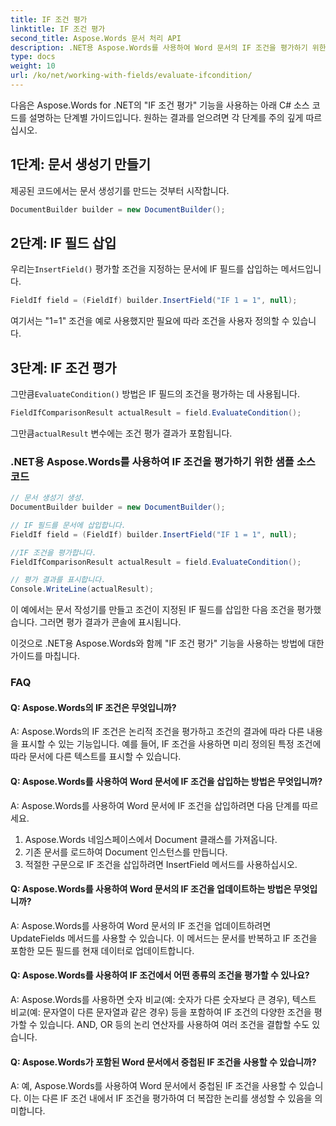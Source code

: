```yaml
---
title: IF 조건 평가
linktitle: IF 조건 평가
second_title: Aspose.Words 문서 처리 API
description: .NET용 Aspose.Words를 사용하여 Word 문서의 IF 조건을 평가하기 위한 단계별 가이드입니다.
type: docs
weight: 10
url: /ko/net/working-with-fields/evaluate-ifcondition/
---
```


다음은 Aspose.Words for .NET의 "IF 조건 평가" 기능을 사용하는 아래 C# 소스 코드를 설명하는 단계별 가이드입니다. 원하는 결과를 얻으려면 각 단계를 주의 깊게 따르십시오.

## 1단계: 문서 생성기 만들기

제공된 코드에서는 문서 생성기를 만드는 것부터 시작합니다.

```csharp
DocumentBuilder builder = new DocumentBuilder();
```

## 2단계: IF 필드 삽입

 우리는`InsertField()` 평가할 조건을 지정하는 문서에 IF 필드를 삽입하는 메서드입니다.

```csharp
FieldIf field = (FieldIf) builder.InsertField("IF 1 = 1", null);
```

여기서는 "1=1" 조건을 예로 사용했지만 필요에 따라 조건을 사용자 정의할 수 있습니다.

## 3단계: IF 조건 평가

 그만큼`EvaluateCondition()` 방법은 IF 필드의 조건을 평가하는 데 사용됩니다.

```csharp
FieldIfComparisonResult actualResult = field.EvaluateCondition();
```

 그만큼`actualResult` 변수에는 조건 평가 결과가 포함됩니다.

### .NET용 Aspose.Words를 사용하여 IF 조건을 평가하기 위한 샘플 소스 코드

```csharp
// 문서 생성기 생성.
DocumentBuilder builder = new DocumentBuilder();

// IF 필드를 문서에 삽입합니다.
FieldIf field = (FieldIf) builder.InsertField("IF 1 = 1", null);

//IF 조건을 평가합니다.
FieldIfComparisonResult actualResult = field.EvaluateCondition();

// 평가 결과를 표시합니다.
Console.WriteLine(actualResult);
```

이 예에서는 문서 작성기를 만들고 조건이 지정된 IF 필드를 삽입한 다음 조건을 평가했습니다. 그러면 평가 결과가 콘솔에 표시됩니다.

이것으로 .NET용 Aspose.Words와 함께 "IF 조건 평가" 기능을 사용하는 방법에 대한 가이드를 마칩니다.

### FAQ

#### Q: Aspose.Words의 IF 조건은 무엇입니까?

A: Aspose.Words의 IF 조건은 논리적 조건을 평가하고 조건의 결과에 따라 다른 내용을 표시할 수 있는 기능입니다. 예를 들어, IF 조건을 사용하면 미리 정의된 특정 조건에 따라 문서에 다른 텍스트를 표시할 수 있습니다.

#### Q: Aspose.Words를 사용하여 Word 문서에 IF 조건을 삽입하는 방법은 무엇입니까?

A: Aspose.Words를 사용하여 Word 문서에 IF 조건을 삽입하려면 다음 단계를 따르세요.

1. Aspose.Words 네임스페이스에서 Document 클래스를 가져옵니다.
2. 기존 문서를 로드하여 Document 인스턴스를 만듭니다.
3. 적절한 구문으로 IF 조건을 삽입하려면 InsertField 메서드를 사용하십시오.


#### Q: Aspose.Words를 사용하여 Word 문서의 IF 조건을 업데이트하는 방법은 무엇입니까?

A: Aspose.Words를 사용하여 Word 문서의 IF 조건을 업데이트하려면 UpdateFields 메서드를 사용할 수 있습니다. 이 메서드는 문서를 반복하고 IF 조건을 포함한 모든 필드를 현재 데이터로 업데이트합니다.

#### Q: Aspose.Words를 사용하여 IF 조건에서 어떤 종류의 조건을 평가할 수 있나요?

A: Aspose.Words를 사용하면 숫자 비교(예: 숫자가 다른 숫자보다 큰 경우), 텍스트 비교(예: 문자열이 다른 문자열과 같은 경우) 등을 포함하여 IF 조건의 다양한 조건을 평가할 수 있습니다. AND, OR 등의 논리 연산자를 사용하여 여러 조건을 결합할 수도 있습니다.

#### Q: Aspose.Words가 포함된 Word 문서에서 중첩된 IF 조건을 사용할 수 있습니까?

A: 예, Aspose.Words를 사용하여 Word 문서에서 중첩된 IF 조건을 사용할 수 있습니다. 이는 다른 IF 조건 내에서 IF 조건을 평가하여 더 복잡한 논리를 생성할 수 있음을 의미합니다.